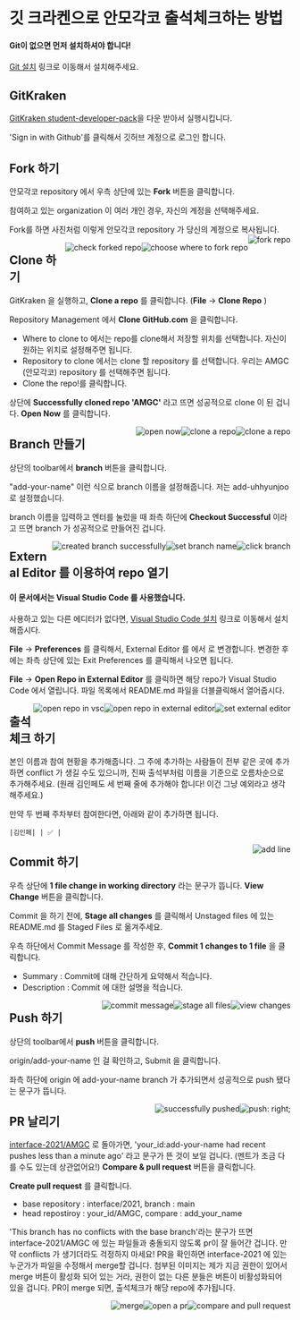 # 깃 크라켄으로 안모각코 출석체크하는 방법

#### Git이 없으면 먼저 설치하셔야 합니다!
[Git 설치](https://git-scm.com/downloads) 링크로 이동해서 설치해주세요.


## GitKraken
[GitKraken student-developer-pack](https://www.gitkraken.com/github-student-developer-pack)을 다운 받아서 실행시킵니다.

'Sign in with Github'를 클릭해서 깃허브 계정으로 로그인 합니다.

## Fork 하기
안모각코 repository 에서 우측 상단에 있는 **Fork** 버튼을 클릭합니다.

참여하고 있는 organization 이 여러 개인 경우, 자신의 계정을 선택해주세요.

Fork를 하면 사진처럼 이렇게 안모각코 repository 가 당신의 계정으로 복사됩니다.
<img style="float: right;" src="../docs/assets/gitkraken-tutorial/01-fork.png" alt="fork repo" />

<img style="float: right;" src="../docs/assets/gitkraken-tutorial/02-fork-where.png" alt="choose where to fork repo" />

<img style="float: right;" src="../docs/assets/gitkraken-tutorial/03-fork-check.png
" alt="check forked repo" />

## Clone 하기
GitKraken 을 실행하고, **Clone a repo** 를 클릭합니다. (**File** → **Clone Repo** )

Repository Management 에서 **Clone GitHub.com** 을 클릭합니다.
- Where to clone to 에서는 repo를 clone해서 저장할 위치를 선택합니다. 자신이 원하는 위치로 설정해주면 됩니다.
- Repository to clone 에서는 clone 할 repository 를 선택합니다. 우리는 AMGC (안모각코) repository 를 선택해주면 됩니다.
- Clone the repo!를 클릭합니다.

상단에 **Successfully cloned repo 'AMGC'** 라고 뜨면 성공적으로 clone 이 된 겁니다. **Open Now** 를 클릭합니다.

<img style="float: right;" src="../docs/assets/gitkraken-tutorial/04-gitkraken.png" alt="clone a repo" />

<img style="float: right;" src="../docs/assets/gitkraken-tutorial/05-clone.png" alt="clone a repo" />

<img style="float: right;" src="../docs/assets/gitkraken-tutorial/06-open-now.png" alt="open now" />


## Branch 만들기

상단의 toolbar에서 **branch** 버튼을 클릭합니다. 

"add-your-name" 이런 식으로 branch 이름을 설정해줍니다. 저는 add-uhhyunjoo 로 설정했습니다.

branch 이름을 입력하고 엔터를 눌렀을 때 좌측 하단에 **Checkout Successful** 이라고 뜨면 branch 가 성공적으로 만들어진 겁니다.

<img style="float: right;" src="../docs/assets/gitkraken-tutorial/07-open-check.png" alt="click branch" />

<img style="float: right;" src="../docs/assets/gitkraken-tutorial/08-branch-name.png" alt="set branch name" />

<img style="float: right;" src="../docs/assets/gitkraken-tutorial/09-branch-check.png" alt="created branch successfully" />


## External Editor 를 이용하여 repo 열기

#### 이 문서에서는 Visual Studio Code 를 사용했습니다.
사용하고 있는 다른 에디터가 없다면, [Visual Studio Code 설치](https://code.visualstudio.com/download) 링크로 이동해서 설치해줍시다.

**File** → **Preferences** 를 클릭해서, External Editor 를 <None> 에서 <Visual Studio Code> 로 변경합니다. 변경한 후에는 좌측 상단에 있는 Exit Preferences 를 클릭해서 나오면 됩니다.

**File** → **Open Repo in External Editor** 를 클릭하면 해당 repo가 Visual Studio Code 에서 열립니다. 파일 목록에서 README.md 파일을 더블클릭해서 열어줍시다.

<img style="float: right;" src="../docs/assets/gitkraken-tutorial/12-set-editor-exit.png" alt="set external editor" />

<img style="float: right;" src="../docs/assets/gitkraken-tutorial/10-open-repo-with-editor.png" alt="open repo in external editor" />

<img style="float: right;" src="../docs/assets/gitkraken-tutorial/14-readme.png" alt="open repo in vsc" />

## 출석체크 하기

본인 이름과 참여 현황을 추가해줍니다. 그 주에 추가하는 사람들이 전부 같은 곳에 추가하면 conflict 가 생길 수도 있으니까, 진짜 출석부처럼 이름을 기준으로 오름차순으로 추가해주세요. (원래 김인페도 세 번째 줄에 추가해야 합니다! 이건 그냥 예외라고 생각해주세요.)

만약 두 번째 주차부터 참여한다면, 아래와 같이 추가하면 됩니다.

```
|김인페| | ✅ |
```

<img style="float: right;" src="../docs/assets/gitkraken-tutorial/15-add-line.png" alt="add line" />


## Commit 하기

우측 상단에 **1 file change in working directory** 라는 문구가 뜹니다. **View Change** 버튼을 클릭합니다.

Commit 을 하기 전에, **Stage all changes** 를 클릭해서 Unstaged files 에 있는 README.md 를 Staged Files 로 옮겨주세요.

우측 하단에서 Commit Message 를 작성한 후, **Commit 1 changes to 1 file** 을 클릭합니다.
- Summary : Commit에 대해 간단하게 요약해서 적습니다.
- Description : Commit 에 대한 설명을 적습니다.

<img style="float: right;" src="../docs/assets/gitkraken-tutorial/16-view-changes.png" alt="view changes" />
<img style="float: right;" src="../docs/assets/gitkraken-tutorial/17-stage-all-changes.png" alt="stage all files" />
<img style="float: right;" src="../docs/assets/gitkraken-tutorial/18-commit-message.png" alt="commit message" />

## Push 하기
상단의 toolbar에서 **push** 버튼을 클릭합니다. 

origin/add-your-name 인 걸 확인하고, Submit 을 클릭합니다.

좌측 하단에 origin 에 add-your-name branch 가 추가되면서 성공적으로 push 됐다는 문구가 뜹니다.

<img style="float: right;" src="../docs/assets/gitkraken-tutorial/19-push.png" alt="push: right;" src="../docs/assets/gitkraken-tutorial/20-push-to-and-pull-from.png" alt="push to and pull from" />
<img style="float: right;" src="../docs/assets/gitkraken-tutorial/21-push-successfully.png" alt="successfully pushed" />

## PR 날리기

[interface-2021/AMGC](https://github.com/interface-2021/AMGC) 로 돌아가면, 'your_id:add-your-name had recent pushes less than a minute ago' 라고 문구가 뜬 것이 보일 겁니다. (멘트가 조금 다를 수도 있는데 상관없어요!) **Compare & pull request** 버튼을 클릭합니다.

**Create pull request** 를 클릭합니다.
- base repository : interface/2021, branch : main
- head repostiroy : your_id/AMGC, compare : add_your_name

'This branch has no conflicts with the base branch'라는 문구가 뜨면 interface-2021/AMGC 에 있는 파일들과 충돌되지 않도록 pr이 잘 들어간 겁니다. 만약 conflicts 가 생기더라도 걱정하지 마세요! PR을 확인하면 interface-2021 에 있는 누군가가 파일을 수정해서 merge할 겁니다. 첨부된 이미지는 제가 지금 권한이 있어서 merge 버튼이 활성화 되어 있는 거라, 권한이 없는 다른 분들은 버튼이 비활성화되어 있을 겁니다. PR이 merge 되면, 출석체크가 해당 repo에 추가됩니다.

<img style="float: right;" src="../docs/assets/gitkraken-tutorial/22-compare-and-pull-request.png" alt="compare and pull request">
<img style= "float: right;" src="../docs/assets/gitkraken-tutorial/23-open-a-pr.png" alt="open a pr" />
<img style="float: right;" src="../docs/assets/gitkraken-tutorial/24-merge-pr.png24-merge-pr.png" alt="merge" />

